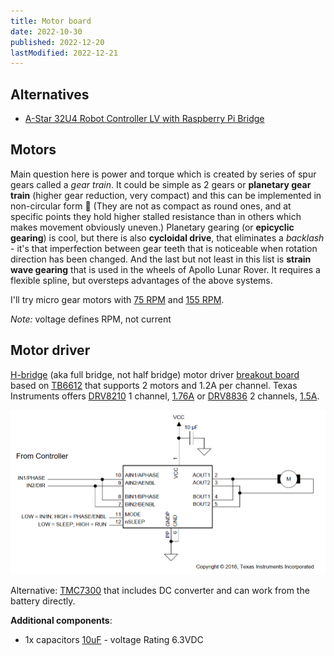 ```yaml
---
title: Motor board
date: 2022-10-30
published: 2022-12-20
lastModified: 2022-12-21
---
```


## Alternatives

- [A-Star 32U4 Robot Controller LV with Raspberry Pi Bridge](https://www.pololu.com/product/3117)


## Motors

Main question here is power and torque which is created by series of spur gears called a _gear train_. It could be simple as 2 gears or **planetary gear train** (higher gear reduction, very compact) and this can be implemented in non-circular form 🤤 (They are not as compact as round ones, and at specific points they hold higher stalled resistance than in others which makes movement obviously uneven.) Planetary gearing (or **epicyclic gearing**) is cool, but there is also **cycloidal drive**, that eliminates a _backlash_ - it's that imperfection between gear teeth that is noticeable when rotation direction has been changed. And the last but not least in this list is **strain wave gearing** that is used in the wheels of Apollo Lunar Rover. It requires a flexible spline, but oversteps advantages of the above systems.

I'll try micro gear motors with [75 RPM](https://www.digikey.com/en/products/detail/pimoroni-ltd/COM0806/6873670) and [155 RPM](https://www.digikey.com/en/products/detail/dfrobot/FIT0483/7087160).

_Note:_ voltage defines RPM, not current

## Motor driver

[H-bridge](https://www.uni-weimar.de/kunst-und-gestaltung/wiki/H-Bridge)  (aka full bridge, not half bridge) motor driver [breakout board](https://www.adafruit.com/product/2448) based on [TB6612](https://cdn-shop.adafruit.com/datasheets/TB6612FNG_datasheet_en_20121101.pdf) that supports 2 motors and 1.2A per channel. Texas Instruments offers  [DRV8210](https://www.mouser.com/ProductDetail/595-DRV8210DSGR) 1 channel, [1.76A](https://www.ti.com/general/docs/suppproductinfo.tsp?distId=26&gotoUrl=https://www.ti.com/lit/gpn/drv8210) or [DRV8836](https://www.digikey.com/en/products/detail/texas-instruments/DRV8836DSSR/3088190) 2 channels, [1.5A](https://www.ti.com/general/docs/suppproductinfo.tsp?distId=10&gotoUrl=https%3A%2F%2Fwww.ti.com%2Flit%2Fgpn%2Fdrv8836).


![](./h-bridge-typical-application.png)

Alternative: [TMC7300](https://www.mouser.com/datasheet/2/256/TMC7300_Datasheet_V105-2066925.pdf) that includes DC converter and can work from the battery directly.

**Additional components**: 

- 1x capacitors [10uF](https://www.mouser.com/ProductDetail/81-GRM188R60J106ME4D) - voltage Rating 6.3VDC